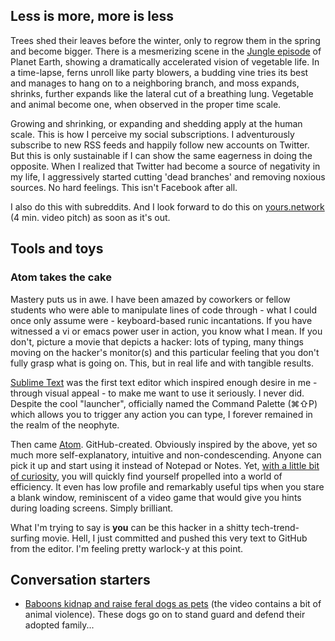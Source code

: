 
## Less is more, more is less
Trees shed their leaves before the winter, only to regrow them in the spring and become bigger. There is a mesmerizing scene in the [Jungle episode](http://www.imdb.com/title/tt0905877/?ref_=ttep_ep8) of Planet Earth, showing a dramatically accelerated vision of vegetable life. In a time-lapse, ferns unroll like party blowers, a budding vine tries its best and manages to hang on to a neighboring branch, and moss expands, shrinks, further expands like the lateral cut of a breathing lung. Vegetable and animal become one, when observed in the proper time scale.

Growing and shrinking, or expanding and shedding apply at the human scale. This is how I perceive my social subscriptions. I adventurously subscribe to new RSS feeds and happily follow new accounts on Twitter. But this is only sustainable if I can show the same eagerness in doing the opposite. When I realized that Twitter had become a source of negativity in my life, I aggressively started cutting 'dead branches' and removing noxious sources. No hard feelings. This isn't Facebook after all.

I also do this with subreddits. And I look forward to do this on [yours.network](https://www.youtube.com/watch?v=r8MUt6n7cXc) (4 min. video pitch) as soon as it's out.

## Tools and toys
### Atom takes the cake
Mastery puts us in awe. I have been amazed by coworkers or fellow students who were able to manipulate lines of code through - what I could once only assume were - keyboard-based runic incantations. If you have witnessed a vi or emacs power user in action, you know what I mean. If you don't, picture a movie that depicts a hacker: lots of typing, many things moving on the hacker's monitor(s) and this particular feeling that you don't fully grasp what is going on. This, but in real life and with tangible results.

[Sublime Text](https://www.sublimetext.com/) was the first text editor which inspired enough desire in me - through visual appeal - to make me want to use it seriously. I never did. Despite the cool "launcher", officially named the Command Palette (⌘⇧P) which allows you to trigger any action you can type, I forever remained in the realm of the neophyte.

Then came [Atom](https://atom.io/). GitHub-created. Obviously inspired by the above, yet so much more self-explanatory, intuitive and non-condescending. Anyone can pick it up and start using it instead of Notepad or Notes. Yet, [with a little bit of curiosity](https://www.sitepoint.com/10-essential-atom-add-ons/), you will quickly find yourself propelled into a world of efficiency. It even has low profile and remarkably useful tips when you stare a blank window, reminiscent of a video game that would give you hints during loading screens. Simply brilliant.

What I'm trying to say is **you** can be this hacker in a shitty tech-trend-surfing movie. Hell, I just committed and pushed this very text to GitHub from the editor. I'm feeling pretty warlock-y at this point.

## Conversation starters
- [Baboons kidnap and raise feral dogs as pets](https://www.youtube.com/watch?v=U2lSZPTa3ho) (the video contains a bit of animal violence). These dogs go on to stand guard and defend their adopted family...
